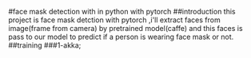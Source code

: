 #face mask detection with in python with pytorch
##introduction
this project is face mask detction with pytorch ,i'll extract faces from image(frame from camera) by pretrained model(caffe) and this faces is pass to our model to predict if a person is wearing face mask or not.
##training
###1-akka;



